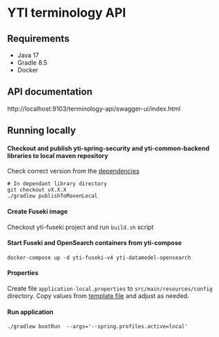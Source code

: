 # YTI terminology API

## Requirements
- Java 17
- Gradle 8.5
- Docker

## API documentation

http://localhost:9103/terminology-api/swagger-ui/index.html

## Running locally

#### Checkout and publish yti-spring-security and yti-common-backend libraries to local maven repository

Check correct version from the [dependencies](build.gradle)
```
# In dependant library directory
git checkout vX.X.X 
./gradlew publishToMavenLocal
```

#### Create Fuseki image

Checkout yti-fuseki project and run `build.sh` script

#### Start Fuseki and OpenSearch containers from yti-compose
```
docker-compose up -d yti-fuseki-v4 yti-datamodel-opensearch
```

#### Properties

Create file `application-local.properties` to `src/main/resources/config` directory. Copy values from [template file](src/main/resources/config/application-template.properties) and adjust as needed. 

#### Run application
```
./gradlew bootRun  --args='--spring.profiles.active=local'
```